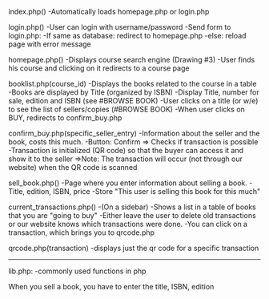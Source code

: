 index.php()
	-Automatically loads homepage.php or login.php

login.php()
	-User can login with username/password
	-Send form to login.php:
		-If same as database: redirect to homepage.php
		-else: reload page with error message

homepage.php()
	-Displays course search engine (Drawing #3)
	-User finds his course and clicking on it redirects to a course page

booklist.php(course_id)
	-Displays the books related to the course in a table
	-Books are displayed by Title (organized by ISBN)
		-Display Title, number for sale, edition and ISBN (see #BROWSE BOOK)
	-User clicks on a title (or w/e) to see the list of sellers/copies (#BROWSE 		BOOK)
	-When user clicks on BUY, redirects to confirm_buy.php

confirm_buy.php(specific_seller_entry)
	-Information about the seller and the book, costs this much.
	-Button: Confirm => Checks if transaction is possible
		-Transaction is initialized (QR code) so that the buyer can access it and show it to the seller
	=>Note: The transaction will occur (not through our website) when the QR code is scanned

sell_book.php()
	-Page where you enter information about selling a book.
		-Title, edition, ISBN, price
	-Store "This user is selling this book for this much"

current_transactions.php()
	-(On a sidebar)
	-Shows a list in a table of books that you are "going to buy"
	-Either leave the user to delete old transactions or our website knows which transactions were done.
	-You can click on a transaction, which brings you to qrcode.php

qrcode.php(transaction)
	-displays just the qr code for a specific transaction

*********
lib.php:
	-commonly used functions in php

When you sell a book, you have to enter the title, ISBN, edition

